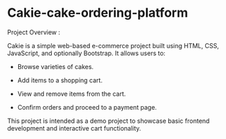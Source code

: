 # Cakie-cake-ordering-platform
Project Overview :

Cakie is a simple web-based e-commerce project built using HTML, CSS, JavaScript, and optionally Bootstrap.
It allows users to:
- Browse varieties of cakes.

- Add items to a shopping cart.

- View and remove items from the cart.

- Confirm orders and proceed to a payment page.

This project is intended as a demo project to showcase basic frontend development and interactive cart functionality.
